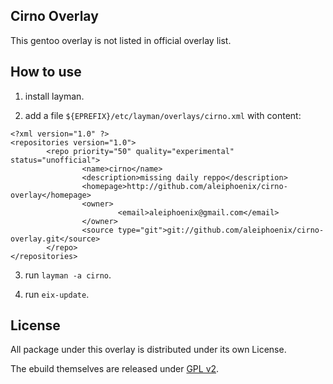 ## Cirno Overlay

This gentoo overlay is not listed in official overlay list.

## How to use

1. install layman.

2. add a file `${EPREFIX}/etc/layman/overlays/cirno.xml` with content:

```
<?xml version="1.0" ?>
<repositories version="1.0">
        <repo priority="50" quality="experimental" status="unofficial">
                <name>cirno</name>
                <description>missing daily reppo</description>
                <homepage>http://github.com/aleiphoenix/cirno-overlay</homepage>
                <owner>
                        <email>aleiphoenix@gmail.com</email>
                </owner>
                <source type="git">git://github.com/aleiphoenix/cirno-overlay.git</source>
        </repo>
</repositories>
```

3. run `layman -a cirno`.

3. run `eix-update`.


## License

All package under this overlay is distributed under its own License.

The ebuild themselves are released under [GPL v2](http://www.gnu.org/licenses/gpl-2.0.html).
